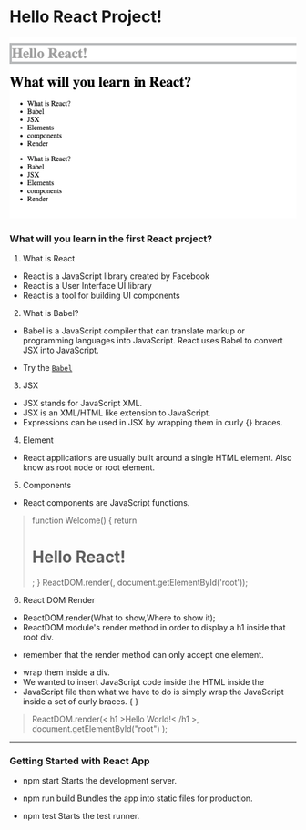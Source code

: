 # Hello React Project!
![Test Image 4](https://github.com/miya-w/React-Projects/blob/main/01-hello-world/imgs/helloReact.png)
### What will you learn in the first React project?

1. What is React 
- React is a JavaScript library created by Facebook
- React is a User Interface UI library
- React is a tool for building UI components

2. What is Babel?
- Babel is a JavaScript compiler that can translate markup or programming languages into JavaScript. React uses Babel to convert JSX into JavaScript.

- Try the [`Babel`](https://babeljs.io/)

3. JSX
- JSX stands for JavaScript XML.
- JSX is an XML/HTML like extension to JavaScript.
- Expressions can be used in JSX by wrapping them in curly {} braces.

4. Element
- React applications are usually built around a single HTML element. Also know as root node or root element.

5. Components
 - React components are JavaScript functions.
> function Welcome() {
    return <h1>Hello React!</h1>;
}
ReactDOM.render(<Welcome />, document.getElementById('root'));

6. React DOM Render
- ReactDOM.render(What to show,Where to show it);
- ReactDOM module's render method in order to display a h1 inside that root div.
* remember that the render method can only accept one element.
- wrap them inside a div. <div></div>
- We wanted to insert JavaScript code inside the HTML inside the 
- JavaScript file then what we have to do is simply wrap the JavaScript inside a set of curly braces. { }
> ReactDOM.render(< h1 >Hello World!< /h1 >, document.getElementById("root")
);

---
### Getting Started with React App
- npm start
    Starts the development server.

- npm run build
    Bundles the app into static files for production.

- npm test
    Starts the test runner.
